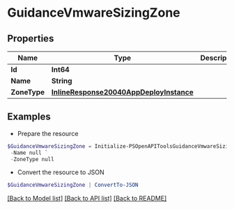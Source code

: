 # GuidanceVmwareSizingZone
## Properties

Name | Type | Description | Notes
------------ | ------------- | ------------- | -------------
**Id** | **Int64** |  | [optional] 
**Name** | **String** |  | [optional] 
**ZoneType** | [**InlineResponse20040AppDeployInstance**](InlineResponse20040AppDeployInstance.md) |  | [optional] 

## Examples

- Prepare the resource
```powershell
$GuidanceVmwareSizingZone = Initialize-PSOpenAPIToolsGuidanceVmwareSizingZone  -Id null `
 -Name null `
 -ZoneType null
```

- Convert the resource to JSON
```powershell
$GuidanceVmwareSizingZone | ConvertTo-JSON
```

[[Back to Model list]](../README.md#documentation-for-models) [[Back to API list]](../README.md#documentation-for-api-endpoints) [[Back to README]](../README.md)

